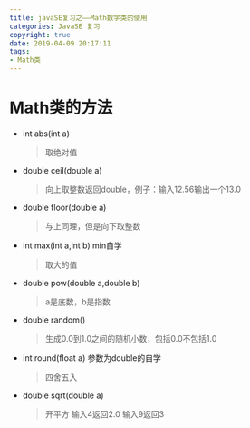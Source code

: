 ```yaml
---
title: javaSE复习之——Math数学类的使用
categories: JavaSE 复习
copyright: true
date: 2019-04-09 20:17:11
tags:
- Math类
---
```

# Math类的方法

- int abs(int a)
	> 取绝对值


- double ceil(double a)	
	> 向上取整数返回double，例子：输入12.56输出一个13.0


- double floor(double a)
	> 与上同理，但是向下取整数

<!--more-->

- int max(int a,int b) min自学
	> 取大的值


- double pow(double a,double b)	
	> a是底数，b是指数


- double random()
	> 生成0.0到1.0之间的随机小数，包括0.0不包括1.0


- int round(float a) 参数为double的自学
	> 四舍五入


- double sqrt(double a)	
	> 开平方 输入4返回2.0 输入9返回3